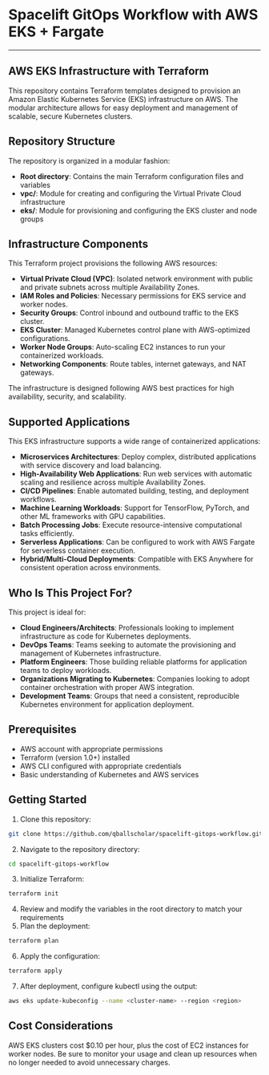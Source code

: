 # Spacelift GitOps Workflow with AWS EKS + Fargate

---

## AWS EKS Infrastructure with Terraform

This repository contains Terraform templates designed to provision an Amazon Elastic Kubernetes Service (EKS) infrastructure on AWS. The modular architecture allows for easy deployment and management of scalable, secure Kubernetes clusters.

## Repository Structure

The repository is organized in a modular fashion:

- **Root directory**: Contains the main Terraform configuration files and variables
- **vpc/**: Module for creating and configuring the Virtual Private Cloud infrastructure
- **eks/**: Module for provisioning and configuring the EKS cluster and node groups


## Infrastructure Components

This Terraform project provisions the following AWS resources:

- **Virtual Private Cloud (VPC)**: Isolated network environment with public and private subnets across multiple Availability Zones.
- **IAM Roles and Policies**: Necessary permissions for EKS service and worker nodes.
- **Security Groups**: Control inbound and outbound traffic to the EKS cluster.
- **EKS Cluster**: Managed Kubernetes control plane with AWS-optimized configurations.
- **Worker Node Groups**: Auto-scaling EC2 instances to run your containerized workloads.
- **Networking Components**: Route tables, internet gateways, and NAT gateways.

The infrastructure is designed following AWS best practices for high availability, security, and scalability.

## Supported Applications

This EKS infrastructure supports a wide range of containerized applications:

- **Microservices Architectures**: Deploy complex, distributed applications with service discovery and load balancing.
- **High-Availability Web Applications**: Run web services with automatic scaling and resilience across multiple Availability Zones.
- **CI/CD Pipelines**: Enable automated building, testing, and deployment workflows.
- **Machine Learning Workloads**: Support for TensorFlow, PyTorch, and other ML frameworks with GPU capabilities.
- **Batch Processing Jobs**: Execute resource-intensive computational tasks efficiently.
- **Serverless Applications**: Can be configured to work with AWS Fargate for serverless container execution.
- **Hybrid/Multi-Cloud Deployments**: Compatible with EKS Anywhere for consistent operation across environments.


## Who Is This Project For?

This project is ideal for:

- **Cloud Engineers/Architects**: Professionals looking to implement infrastructure as code for Kubernetes deployments.
- **DevOps Teams**: Teams seeking to automate the provisioning and management of Kubernetes infrastructure.
- **Platform Engineers**: Those building reliable platforms for application teams to deploy workloads.
- **Organizations Migrating to Kubernetes**: Companies looking to adopt container orchestration with proper AWS integration.
- **Development Teams**: Groups that need a consistent, reproducible Kubernetes environment for application deployment.


## Prerequisites

- AWS account with appropriate permissions
- Terraform (version 1.0+) installed
- AWS CLI configured with appropriate credentials
- Basic understanding of Kubernetes and AWS services


## Getting Started

1. Clone this repository:

```bash
git clone https://github.com/qballscholar/spacelift-gitops-workflow.git
```

2. Navigate to the repository directory:

```bash
cd spacelift-gitops-workflow
```

3. Initialize Terraform:

```bash
terraform init
```

4. Review and modify the variables in the root directory to match your requirements
5. Plan the deployment:

```bash
terraform plan
```

6. Apply the configuration:

```bash
terraform apply
```

7. After deployment, configure kubectl using the output:

```bash
aws eks update-kubeconfig --name <cluster-name> --region <region>
```


## Cost Considerations

AWS EKS clusters cost \$0.10 per hour, plus the cost of EC2 instances for worker nodes. Be sure to monitor your usage and clean up resources when no longer needed to avoid unnecessary charges.
